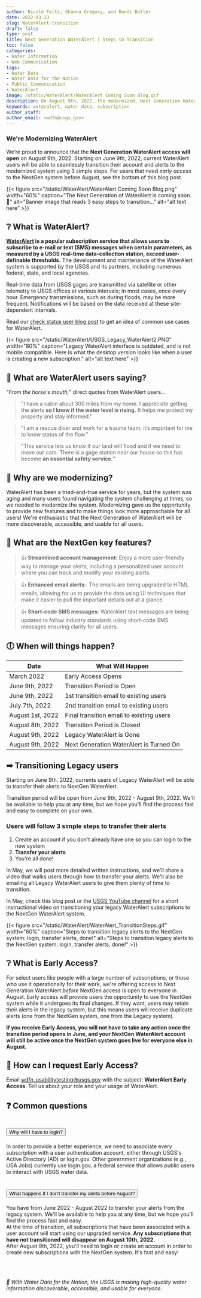 ```yaml
---
author: Nicole Felts, Shawna Gregory, and Randi Butler
date: 2022-03-23
slug: WaterAlert-transition
draft: false
type: post
title: Next Generation WaterAlert | Steps to Transition
toc: false
categories: 
- Water Information
- Web Communication
tags:
- Water Data
- Water Data for the Nation
- Public Communication
- WaterAlert
image: /static/WaterAlert/WaterAlert Coming Soon Blog.gif
description: On August 9th, 2022, the modernized, Next Generation WaterAlert will go live. Starting on June 9th, 2022, you will be able to transition your legacy subscriptions to the NextGen WaterAlert. In this blog post, learn about what is WaterAlert, why we're transitioning, and how easy we've made this transition for you.
keywords: wateralert, water data, subscription
author_staff: 
author_email: <wdfn@usgs.gov>
---
```


<div
  class="usa-summary-box"
  role="region"
  aria-labelledby="summary-box-key-information"
>
  <div class="usa-summary-box__body">
    <h3 class="usa-summary-box__heading" id="summary-box-key-information">
      We're Modernizing WaterAlert
    </h3>
    <div class="usa-summary-box__text">

We’re proud to announce that the **Next Generation WaterAlert access will open** on August 9th, 2022.
Starting on June 9th, 2022, current WaterAlert users will be able to seamlessly transition their account and alerts to the modernized system using 3 simple steps. For users that need *early access* to the NextGen system before August, see the bottom of this blog post.
</div>
</div>
</div>



<div class="grid-row">
{{< figure src="/static/WaterAlert/WaterAlert Coming Soon Blog.png" width="60%" caption="The Next Generation of WaterAlert is coming soon. 👀" alt="Banner image that reads 3 easy steps to transition..." alt="alt text here" >}}
</div>

## ❔ What is WaterAlert?

**[WaterAlert](https://maps.waterdata.usgs.gov/mapper/wateralert/) is a popular subscription service that allows users to subscribe to e-mail or text (SMS) messages when certain parameters, as measured by a USGS real-time data-collection station, exceed user-definable thresholds.** The development and maintenance of the WaterAlert system is supported by the USGS and its partners, including numerous federal, state, and local agencies.

Real-time data from USGS gages are transmitted via satellite or other telemetry to USGS offices at various intervals; in most cases, once every hour. Emergency transmissions, such as during floods, may be more frequent. Notifications will be based on the data received at these site-dependent intervals.

Read our [check status user blog post](https://waterdata.usgs.gov/blog/user_check_status/) to get an idea of common use cases for WaterAlert.

<div class="grid-row">
{{< figure src="/static/WaterAlert/USGS_Legacy_WaterAlert2.PNG" width="80%" caption="Legacy WaterAlert interface is outdated, and is not mobile compatible. Here is what the desktop version looks like when a user is creating a new subscription." alt="alt text here" >}}
</div>

## 🐴 What are WaterAlert users saying?
"*From the horse's mouth,*" direct quotes from WaterAlert users...

> "I have a cabin about 300 miles from my home. I appreciate getting the alerts **so I know if the water level is rising.** It helps me protect my property and stay informed."

> "I am a rescue diver and work for a trauma team, it’s important for me to know status of the flow."

> "This service lets us know if our land will flood and if we need to move our cars. There is a gage station near our house so this has become **an essential safety service.**"

## 🎉 Why are we modernizing?
WaterAlert has been a tried-and-true service for years, but the system was aging and many users found navigating the system challenging at times, so we needed to modernize the system. Modernizing gave us the opportunity to provide new features and to make things look more approachable for all users! We're enthusiastic that the Next Generation of WaterAlert will be more discoverable, accessible, and usable for all users.

## 🔑 What are the NextGen key features?

> 👍 **Streamlined account management:** Enjoy a more user-friendly way to manage your alerts, including a personalized user account where you can track and modify your existing alerts.

> 👍 **Enhanced email alerts:**  The emails are being upgraded to HTML emails, allowing for us to provide the data using UI techniques that make it easier to pull the important details out at a glance.

> 👍 **Short-code SMS messages:** WaterAlert text messages are being updated to follow industry standards using short-code SMS messages ensuring clarity for all users.

## 🕕 When will things happen?

| Date | What Will Happen |
|------|----------|
March  2022 | Early Access Opens
June 9th, 2022 | Transition Period is Open
June 9th, 2022 | 1st transition email to existing users
July 7th, 2022 | 2nd transition email to existing users
August 1st, 2022 | Final transition email to existing users
August 8th, 2022 | Transition Period is Closed
August 9th, 2022 | Legacy WaterAlert is Gone
August 9th, 2022 | Next Generation WaterAlert is Turned On

## ➡ Transitioning Legacy users
Starting on June 9th, 2022, currents users of Legacy WaterAlert will be able to transfer their alerts to NextGen WaterAlert. 

Transition period will be open from June 9th, 2022 - August 9th, 2022. We'll be available to help you at any time, but we hope you'll find the process fast and easy to complete on your own.

### Users will follow 3 simple steps to transfer their alerts
1. Create an account if you don't already have one so you can login to the new system
2. **Transfer your alerts**
3. You're all done!

In May, we will post more detailed written instructions, and we'll share a video that walks users through how to transfer your alerts. We'll also be emailing all Legacy WaterAlert users to give them plenty of time to transition.

In May, check this blog post or the [USGS YouTube channel](https://www.youtube.com/channel/UCeXH8GZyV3sVqAr45AvupOA) for a short instructional video on transitioning your legacy WaterAlert subscriptions to the NextGen WaterAlert system.

<div class="grid-row">
{{< figure src="/static/WaterAlert/WaterAlert_TransitionSteps.gif" width="60%" caption="Steps to transition legacy alerts to the NextGen system: login, transfer alerts, done!" alt="Steps to transition legacy alerts to the NextGen system: login, transfer alerts, done!" >}}
</div>

## ❔ What is Early Access?
For select users like people with a large number of subscriptions, or those who use it operationally for their work, we're offering access to Next Generation WaterAlert *before* NextGen access is open to everyone in August. Early access will provide users the opportunity to use the NextGen system while it undergoes its final changes. If they want, users may retain their alerts in the legacy system, but this means users will receive duplicate alerts (one from the NextGen system, one from the Legacy system). 

**If you receive Early Access, you will not have to take any action once the transition period opens in June, and your NextGen WaterAlert account will still be active once the NextGen system goes live for everyone else in August.**

## 🔔 How can I request Early Access?
Email wdfn_usabilitytesting@usgs.gov with the subject: **WaterAlert Early Access**. Tell us about your role and your usage of WaterAlert.


## ❓ Common questions
<!--- ACCORDION START -->
<div class="usa-accordion usa-accordion--bordered" aria-multiselectable="true">

<!--- Common Questions START -->
<h1 class="usa-accordion__heading"><button class="usa-accordion__button" aria-expanded="false" aria-controls="a3">
Why will I have to login? <!--- 🚢🛥⛴🚀 -->
</button></h1>
<div id="a3" class="usa-accordion__content">
<!--- ------------- -->

In order to provide a better experience, we need to associate every subscription with a user authentication account, either through USGS's Active Directory (AD) or login.gov. Other government organizations (e.g., USA Jobs) currently use login.gov, a federal service that allows public users to interact with USGS water data.
</div>

<!--- Common Questions START -->
<h1 class="usa-accordion__heading"><button class="usa-accordion__button" aria-expanded="false" aria-controls="a4">
What happens if I don't transfer my alerts before August? <!--- 🚢🛥⛴🚀 -->
</button></h1>
<div id="a4" class="usa-accordion__content">
<!--- ------------- -->

You have from June 2022 - August 2022 to transfer your alerts from the legacy system. We'll be available to help you at any time, but we hope you'll find the process fast and easy.
<br>
At the time of transition, all subscriptions that have been associated with a user account will start using our upgraded service.<b> Any subscriptions that have not transitioned will disappear on August 10th, 2022. </b>
<br>
After August 9th, 2022, you'll need to login or create an account in order to create new subscriptions with the NextGen system. It's fast and easy!

</div>



<br><br>


*🙌 With Water Data for the Nation, the USGS is making high-quality water information discoverable, accessible, and usable for everyone.*